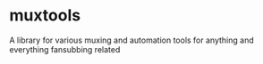 # muxtools

A library for various muxing and automation tools for anything and everything fansubbing related
